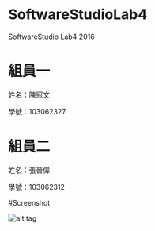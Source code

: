# SoftwareStudioLab4
SoftwareStudio Lab4 2016

# 組員一

姓名：陳冠文

學號：103062327

# 組員二

姓名：張晉偉

學號：103062312

#Screenshot

![alt tag](/csc.png)